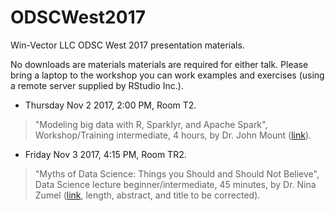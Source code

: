 # ODSCWest2017

Win-Vector LLC ODSC West 2017 presentation materials.

No downloads are materials materials are required for either talk.  Please bring a laptop to the workshop you can work examples and exercises (using a remote server supplied by RStudio Inc.).

  * Thursday Nov 2 2017, 2:00 PM, Room T2.
           
> "Modeling big data with R, Sparklyr, and Apache Spark",
> Workshop/Training intermediate, 4 hours,
> by Dr. John Mount (<a href="https://odsc.com/training/portfolio/succeeding-big-data-real-world">link</a>).

  * Friday Nov 3 2017, 4:15 PM, Room TR2.
  
> "Myths of Data Science: Things you Should and Should Not Believe",
> Data Science lecture beginner/intermediate, 45 minutes,
> by Dr. Nina Zumel (<a href="https://odsc.com/training/portfolio/myths-data-science-practical-issues-can-can-not-ignore-2">link</a>, length, abstract, and title to be corrected).


